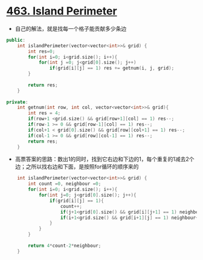# [463. Island Perimeter](https://leetcode.com/problems/island-perimeter/description/)
* 自己的解法，就是找每一个格子能贡献多少条边

```c++
public:
    int islandPerimeter(vector<vector<int>>& grid) {
        int res=0;
        for(int i=0; i<grid.size(); i++){
            for(int j =0; j<grid[0].size(); j++)
                if(grid[i][j] == 1) res += getnum(i, j, grid);
        }
        
        return res;
    }
    
private:
    int getnum(int row, int col, vector<vector<int>>& grid){
        int res = 4;
        if(row+1 <grid.size() && grid[row+1][col] == 1) res--;
        if(row-1 >= 0 && grid[row-1][col] == 1) res--;
        if(col+1 < grid[0].size() && grid[row][col+1] == 1) res--;
        if(col-1 >= 0 && grid[row][col-1] == 1) res--;
        return res;
    }
```


* 高票答案的思路：数出1的同时，找到它右边和下边的1，每个重复的1减去2个边；之所以找右边和下面，是按照for循环的顺序来的

```c++
    int islandPerimeter(vector<vector<int>>& grid) {
        int count =0, neighbour =0;
        for(int i=0; i<grid.size(); i++){
            for(int j=0; j<grid[0].size(); j++){
                if(grid[i][j] == 1){
                    count++;
                    if(j+1<grid[0].size() && grid[i][j+1] == 1) neighbour++;
                    if(i+1<grid.size() && grid[i+1][j] == 1) neighbour++;
                }
            }
        }
        
        return 4*count-2*neighbour;
    }
```



